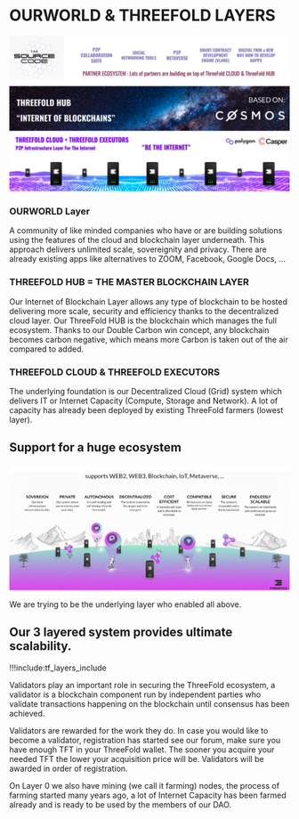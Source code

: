 # OURWORLD & THREEFOLD LAYERS

![](img/threefold_ecosystem_cosmos_.jpg)

### OURWORLD Layer

A community of like minded companies who have or are building solutions using the features of the cloud and blockchain layer underneath. This approach delivers unlimited scale, sovereignity and privacy. There are already existing apps like alternatives to ZOOM, Facebook, Google Docs, …

### THREEFOLD HUB = THE MASTER BLOCKCHAIN LAYER

Our Internet of Blockchain Layer allows any type of blockchain to be hosted delivering more scale, security and efficiency thanks to the decentralized cloud layer. Our ThreeFold HUB is the blockchain which manages the full ecosystem. Thanks to our Double Carbon win concept, any blockchain becomes carbon negative, which means more Carbon is taken out of the air compared to added.

### THREEFOLD CLOUD & THREEFOLD EXECUTORS

The underlying foundation is our Decentralized Cloud (Grid) system which delivers IT or Internet Capacity (Compute, Storage and Network). A lot of capacity has already been deployed by existing ThreeFold farmers (lowest layer).

## Support for a huge ecosystem

![](img/tf_ecosystem_why_.jpg)

We are trying to be the underlying layer who enabled all above.

## Our 3 layered system provides ultimate scalability.

!!!include:tf_layers_include

Validators play an important role in securing the ThreeFold ecosystem, a validator is a blockchain component run by independent parties who validate transactions happening on the blockchain until consensus has been achieved. 

Validators are rewarded for the work they do. In case you would like to become a validator, registration has started see our forum, make sure you have enough TFT in your ThreeFold wallet. The sooner you acquire your needed TFT the lower your acquisition price will be. Validators will be awarded in order of registration. 

On Layer 0 we also have mining (we call it farming) nodes, the process of farming started many years ago, a lot of Internet Capacity has been farmed already and is ready to be used by the members of our DAO.